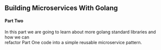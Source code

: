 ## Building Microservices With Golang

#### Part Two
In this part we are going to learn about more golang standard libraries and how we can<br>
refactor Part One code into a simple reusable microservice pattern.<br>